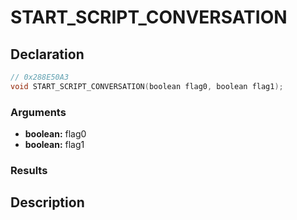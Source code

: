 # START_SCRIPT_CONVERSATION

## Declaration
```cpp
// 0x288E50A3
void START_SCRIPT_CONVERSATION(boolean flag0, boolean flag1);
```

### Arguments
- **boolean:** flag0
- **boolean:** flag1

### Results

## Description
